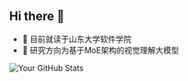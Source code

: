 ## Hi there 👋

- 🌱 目前就读于山东大学软件学院
- 🔭 研究方向为基于MoE架构的视觉理解大模型

![Your GitHub Stats](https://github-readme-stats.vercel.app/api/?username=wp-a&show_icons=true&theme=radical)
